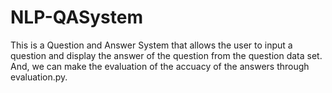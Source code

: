 # NLP-QASystem
This is a Question and Answer System that allows the user to input a question and display the answer of the question from the question data set. And, we can make the evaluation of the accuacy of the answers through evaluation.py. 
